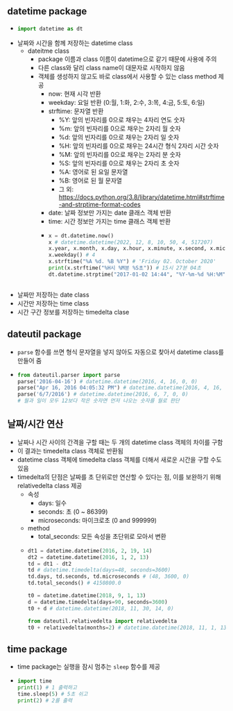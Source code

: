 ## datetime package
  - ```py
    import datetime as dt
    ```
  - 날짜와 시간을 함께 저장하는 datetime class
    - dateitme class
      - package 이름과 class 이름이 datetime으로 같기 때문에 사용에 주의
      - 다른 class와 달리 class name이 대문자로 시작하지 않음
      - 객체를 생성하지 않고도 바로 class에서 사용할 수 있는 class method 제공
        - now: 현재 시각 반환
        - weekday: 요일 반환 (0:월, 1:화, 2:수, 3:목, 4:금, 5:토, 6:일)
        - strftime: 문자열 반환
          - %Y: 앞의 빈자리를 0으로 채우는 4자리 연도 숫자
          - %m: 앞의 빈자리를 0으로 채우는 2자리 월 숫자
          - %d: 앞의 빈자리를 0으로 채우는 2자리 일 숫자
          - %H: 앞의 빈자리를 0으로 채우는 24시간 형식 2자리 시간 숫자
          - %M: 앞의 빈자리를 0으로 채우는 2자리 분 숫자
          - %S: 앞의 빈자리를 0으로 채우는 2자리 초 숫자
          - %A: 영어로 된 요일 문자열
          - %B: 영어로 된 월 문자열
          - 그 외: https://docs.python.org/3.8/library/datetime.html#strftime-and-strptime-format-codes
        - date: 날짜 정보만 가지는 date 클래스 객체 반환
        - time: 시간 정보만 가지는 time 클래스 객체 반환
        - ```py
          x = dt.datetime.now()
          x # datetime.datetime(2022, 12, 8, 10, 50, 4, 517207)
          x.year, x.month, x.day, x.hour, x.minute, x.second, x.microsecond # (2020, 10, 2, 15, 27, 4, 517207)
          x.weekday() # 4
          x.strftime("%A %d. %B %Y") # 'Friday 02. October 2020'
          print(x.strftime("%H시 %M분 %S초")) # 15시 27분 04초
          dt.datetime.strptime("2017-01-02 14:44", "%Y-%m-%d %H:%M") # datetime.datetime(2017, 1, 2, 14, 44)
        ```
  - 날짜만 저장하는 date class
  - 시간만 저장하는 time class
  - 시간 구간 정보를 저장하는 timedelta clase

## dateutil package
  - `parse` 함수를 쓰면 형식 문자열을 넣지 않아도 자동으로 찾아서 datetime class를 만들어 줌
  - ```py
    from dateutil.parser import parse
    parse('2016-04-16') # datetime.datetime(2016, 4, 16, 0, 0)
    parse("Apr 16, 2016 04:05:32 PM") # datetime.datetime(2016, 4, 16, 16, 5, 32)
    parse('6/7/2016') # datetime.datetime(2016, 6, 7, 0, 0)
    # 월과 일이 모두 12보다 작은 숫자면 먼저 나오는 숫자를 월로 판단
    
## 날짜/시간 연산
  - 날짜나 시간 사이의 간격을 구할 때는 두 개의 datetime class 객체의 차이를 구함
  - 이 결과는 timedelta class 객체로 반환됨
  - datetime class 객체에 timedelta class 객체를 더해서 새로운 시간을 구할 수도 있음
  - timedelta의 단점은 날짜를 초 단위로만 연산할 수 있다는 점, 이를 보완하기 위해 relativedelta class 제공
    - 속성
      - days: 일수
      - seconds: 초 (0 ~ 86399)
      - microseconds: 마이크로초 (0 and 999999)
    - method
      - total_seconds: 모든 속성을 초단위로 모아서 변환
    - ```py
      dt1 = datetime.datetime(2016, 2, 19, 14)
      dt2 = datetime.datetime(2016, 1, 2, 13)
      td = dt1 - dt2
      td # datetime.timedelta(days=48, seconds=3600)
      td.days, td.seconds, td.microseconds # (48, 3600, 0)
      td.total_seconds() # 4150800.0
      
      t0 = datetime.datetime(2018, 9, 1, 13)
      d = datetime.timedelta(days=90, seconds=3600)
      t0 + d # datetime.datetime(2018, 11, 30, 14, 0)
      
      from dateutil.relativedelta import relativedelta
      t0 + relativedelta(months=2) # datetime.datetime(2018, 11, 1, 13, 0)
      
## time package
  - time package는 실행을 잠시 멈추는 `sleep` 함수를 제공
  - ```py
    import time
    print(1) # 1 출력하고
    time.sleep(5) # 5초 쉬고
    print(2) # 2를 출력
